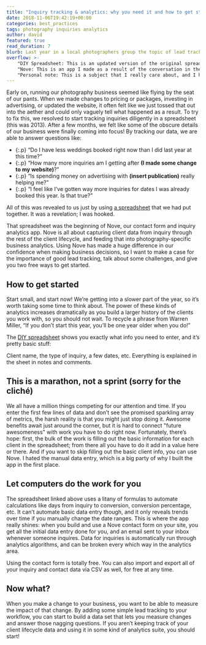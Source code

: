 ```yaml
---
title: "Inquiry tracking & analytics: why you need it and how to get started"
date: 2018-11-06T19:42:19+00:00
categories: best_practices
tags: photography inquiries analytics
author: david
featured: true
read_duration: 7
blurb: Last year in a local photographers group the topic of lead tracking and analytics came up. Only a few other photographers were doing anything to specifically track leads, in part because they did not know how, or thought it was too hard. Since 2013 my wife and I have kept track of a few key data points about each client, and developed some photographer-specific analytics. 
overflow: >-
    "DIY Spreadsheet: This is an updated version of the original spreadsheet I created in 2013. It’s got built-in analytics, all you have to do is save a copy to your Google drive and enter your data. If you’re savvy with spreadsheets, dive in and modify it however you want!"
    "Nove: This is an app I made as a result of the conversation in the photographer meet-up. It's based on the concept from the spreadsheet, automates most of the data entry, and is a major improvement over the spreadsheet analytics. There are free and paid versions but the free version is great and there’s no trial period -- use it free forever."
    "Personal note: This is a subject that I really care about, and I hope this post helps other photographers get started. The DIY spreadsheet was awesome for us for a while, and Nove is a powerful next step. Nove is still totally new, and I need more folks to test it out and help me make it great. PM me if you would like to do that!"
---
```


Early on, running our photography business seemed like flying by the seat of our pants. When we made changes to pricing or packages, investing in advertising, or updated the website, it often felt like we just tossed that out into the aether and could only vaguely tell what happened as a result. To try to fix this, we resolved to start tracking inquiries diligently in a spreadsheet (this was 2013). After a few months, we felt like some of the obscure details of our business were finally coming into focus! By tracking our data, we are able to answer questions like:

*    {:.p}  “Do I have less weddings booked right now than I did last year at this time?”  
*    {:.p}  “How many more inquiries am I getting after __(I made some change to my website)__?”  
*   {:.p}  “Is spending money on advertising with __(insert publication)__ really helping me?”  
*   {:.p}  “I feel like I’ve gotten way more inquiries for dates I was already booked this year. Is that true?”  

All of this was revealed to us just by using [a spreadsheet](https://docs.google.com/spreadsheets/d/1cifIq5apBl1QmDL62rZsh3jv9OIT5w6xxtbUypwMNWk/edit?usp=sharing) that we had put together. It was a revelation; I was hooked.

That spreadsheet was the beginning of Nove, our contact form and inquiry analytics app. Nove is all about capturing client data from inquiry through the rest of the client lifecycle, and feeding that into photography-specific business analytics. Using Nove has made a huge difference in our confidence when making business decisions, so I want to make a case for the importance of good lead tracking, talk about some challenges, and give you two free ways to get started.

## How to get started
Start small, and start now! We’re getting into a slower part of the year, so it’s worth taking some time to think about. The power of these kinds of analytics increases dramatically as you build a larger history of the clients you work with, so you should not wait. To recycle a phrase from Warren Miller, “If you don’t start this year, you’ll be one year older when you do!”

The [DIY spreadsheet](https://docs.google.com/spreadsheets/d/1cifIq5apBl1QmDL62rZsh3jv9OIT5w6xxtbUypwMNWk/edit?usp=sharing) shows you exactly what info you need to enter, and it’s pretty basic stuff:

Client name, the type of inquiry, a few dates, etc. Everything is explained in the sheet in notes and comments.

## This is a marathon, not a sprint (sorry for the cliché)
We all have a million things competing for our attention and time. If you enter the first few lines of data and don’t see the promised sparkling array of metrics, the harsh reality is that you might just stop doing it. Awesome benefits await just around the corner, but it is hard to connect "future awesomeness" with work you have to do right now. Fortunately, there’s hope: first, the bulk of the work is filling out the basic information for each client in the spreadsheet; from there all you have to do it add in a value here or there. And if you want to skip filling out the basic client info, you can use Nove. I hated the manual data entry, which is a big party of why I built the app in the first place.

## Let computers do the work for you
The spreadsheet linked above uses a litany of formulas to automate calculations like days from inquiry to conversion, conversion percentage, etc. It can’t automate basic data entry though, and it only reveals trends over time if you manually change the date ranges. This is where the app really shines: when you build and use a Nove contact form on your site, you get all the initial data entry done for you, and an email sent to your inbox whenever someone inquires. Data for inquiries is automatically run through analytics algorithms, and can be broken every which way in the analytics area.

Using the contact form is totally free. You can also import and export all of your inquiry and contact data via CSV as well, for free at any time.

## Now what?
When you make a change to your business, you want to be able to measure the impact of that change. By adding some simple lead tracking to your workflow, you can start to build a data set that lets you measure changes and answer those nagging questions. If you aren’t keeping track of your client lifecycle data and using it in some kind of analytics suite, you should start!
